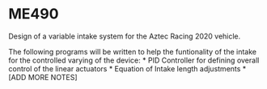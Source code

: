 # ME490
Design of a variable intake system for the Aztec Racing 2020 vehicle.

The following programs will be written to help the funtionality of the intake for the controlled varying of the device:
	* PID Controller for defining overall control of the linear actuators
	* Equation of Intake length adjustments
	* [ADD MORE NOTES]
